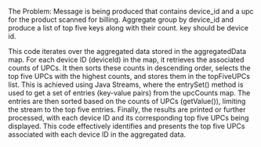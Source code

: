 The Problem: Message is being produced that contains device_id and a upc for the product scanned for billing. 
Aggregate group by device_id and produce a list of top five keys along with their count. key should be device id.


This code iterates over the aggregated data stored in the aggregatedData map. 
For each device ID (deviceId) in the map, it retrieves the associated counts of UPCs. 
It then sorts these counts in descending order, selects the top five UPCs with the highest counts, and stores them in the topFiveUPCs list.
This is achieved using Java Streams, where the entrySet() method is used to get a set of entries (key-value pairs) from the upcCounts map. 
The entries are then sorted based on the counts of UPCs (getValue()), limiting the stream to the top five entries. 
Finally, the results are printed or further processed, with each device ID and its corresponding top five UPCs being displayed. 
This code effectively identifies and presents the top five UPCs associated with each device ID in the aggregated data.




